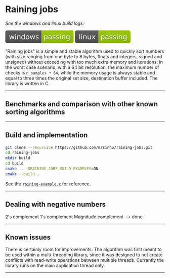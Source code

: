 # Raining jobs

_See the windows and linux build logs:_

[![](.shci/windows/exit_code.svg)](.shci/windows/log.md)
[![](.shci/linux/exit_code.svg)](.shci/linux/log.md)

"Raining jobs" is a simple and stable algorithm used to quickly sort numbers (with size ranging from one byte to 8 bytes, floats and integers, signed and unsigned) without exceeding with too much extra memory and iterations: in the worst case scenario, with a 64 bit resolution, the maximum number of checks is `n_samples * 64`, while the memory usage is always stable and equal to three times the original set size, destination buffer included. The library is written in C.

---

## Benchmarks and comparison with other known sorting algorithms

---

## Build and implementation

```bash
git clone --recursive https://github.com/mrsinho/raining-jobs.git
cd raining-jobs
mkdir build
cd build
cmake .. -DRAINING_JOBS_BUILD_EXAMPLES=ON
cmake --build .
```

See the [`raining-example.c`](./examples/src/raining-example.c) for reference.

---

## Dealing with negative numbers

2's complement
1's complement
Magnitude complement --> done

---

## Known issues

There is certainly room for improvements. The algorithm was first meant to be used within a multi-threading library, since it was designed to not create conflicts with read-write operations between multiple threads. Currently the library runs on the main application thread only.

---